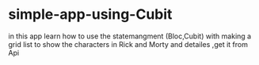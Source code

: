 # simple-app-using-Cubit
 in this app learn how to use the statemangment (Bloc,Cubit) with making a  grid list to show the characters in Rick and Morty and detailes ,get it from Api
